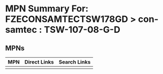 



# MPN Summary For: FZECONSAMTECTSW178GD > con-samtec : TSW-107-08-G-D

## MPNs
  

|MPN|Direct Links|Search Links|
| :--- | :--- | :--- |
||||
